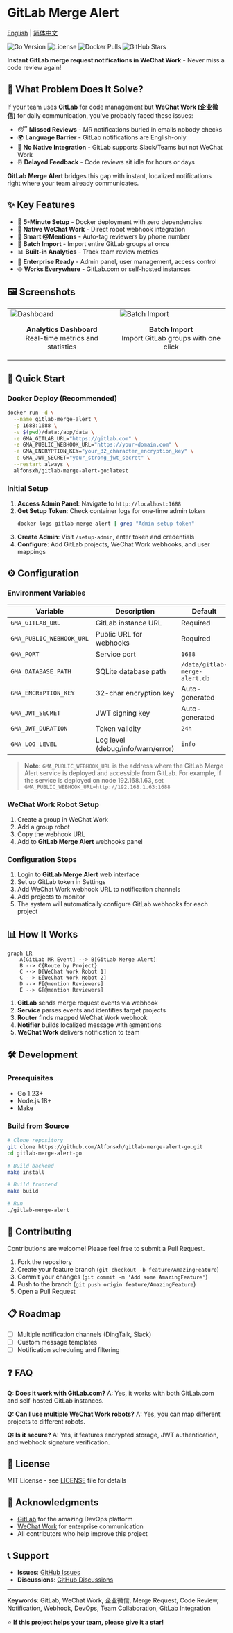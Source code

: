 # GitLab Merge Alert

[English](#) | [简体中文](README_zh.md)

![Go Version](https://img.shields.io/badge/go-1.23+-00ADD8?logo=go)
![License](https://img.shields.io/badge/license-MIT-green)
![Docker Pulls](https://img.shields.io/docker/pulls/alfonsxh/gitlab-merge-alert-go)
![GitHub Stars](https://img.shields.io/github/stars/Alfonsxh/gitlab-merge-alert-go?style=social)

**Instant GitLab merge request notifications in WeChat Work** - Never miss a code review again!

## 🎯 What Problem Does It Solve?

If your team uses **GitLab** for code management but **WeChat Work (企业微信)** for daily communication, you've probably faced these issues:

- 😴 **Missed Reviews** - MR notifications buried in emails nobody checks
- 🌍 **Language Barrier** - GitLab notifications are English-only
- 🔌 **No Native Integration** - GitLab supports Slack/Teams but not WeChat Work
- ⏰ **Delayed Feedback** - Code reviews sit idle for hours or days

**GitLab Merge Alert** bridges this gap with instant, localized notifications right where your team already communicates.

## ✨ Key Features

- 🚀 **5-Minute Setup** - Docker deployment with zero dependencies
- 📱 **Native WeChat Work** - Direct robot webhook integration
- 👥 **Smart @Mentions** - Auto-tag reviewers by phone number
- 🎯 **Batch Import** - Import entire GitLab groups at once
- 📊 **Built-in Analytics** - Track team review metrics
- 🔐 **Enterprise Ready** - Admin panel, user management, access control
- 🌐 **Works Everywhere** - GitLab.com or self-hosted instances

## 🖼️ Screenshots

<table>
  <tr>
    <td width="50%">
      <img src="./docs/images/dashboard.png" alt="Dashboard" />
      <p align="center"><b>Analytics Dashboard</b><br/>Real-time metrics and statistics</p>
    </td>
    <td width="50%">
      <img src="./docs/images/batch-import.png" alt="Batch Import" />
      <p align="center"><b>Batch Import</b><br/>Import GitLab groups with one click</p>
    </td>
  </tr>
</table>

## 🚀 Quick Start

### Docker Deploy (Recommended)

```bash
docker run -d \
  --name gitlab-merge-alert \
  -p 1688:1688 \
  -v $(pwd)/data:/app/data \
  -e GMA_GITLAB_URL="https://gitlab.com" \
  -e GMA_PUBLIC_WEBHOOK_URL="https://your-domain.com" \
  -e GMA_ENCRYPTION_KEY="your_32_character_encryption_key" \
  -e GMA_JWT_SECRET="your_strong_jwt_secret" \
  --restart always \
  alfonsxh/gitlab-merge-alert-go:latest
```

### Initial Setup

1. **Access Admin Panel**: Navigate to `http://localhost:1688`
2. **Get Setup Token**: Check container logs for one-time admin token
   ```bash
   docker logs gitlab-merge-alert | grep "Admin setup token"
   ```
3. **Create Admin**: Visit `/setup-admin`, enter token and credentials
4. **Configure**: Add GitLab projects, WeChat Work webhooks, and user mappings

## ⚙️ Configuration

### Environment Variables

| Variable | Description | Default |
|----------|-------------|---------|
| `GMA_GITLAB_URL` | GitLab instance URL | Required |
| `GMA_PUBLIC_WEBHOOK_URL` | Public URL for webhooks | Required |
| `GMA_PORT` | Service port | `1688` |
| `GMA_DATABASE_PATH` | SQLite database path | `/data/gitlab-merge-alert.db` |
| `GMA_ENCRYPTION_KEY` | 32-char encryption key | Auto-generated |
| `GMA_JWT_SECRET` | JWT signing key | Auto-generated |
| `GMA_JWT_DURATION` | Token validity | `24h` |
| `GMA_LOG_LEVEL` | Log level (debug/info/warn/error) | `info` |

> **Note:** `GMA_PUBLIC_WEBHOOK_URL` is the address where the GitLab Merge Alert service is deployed and accessible from GitLab. For example, if the service is deployed on node 192.168.1.63, set `GMA_PUBLIC_WEBHOOK_URL=http://192.168.1.63:1688`

### WeChat Work Robot Setup

1. Create a group in WeChat Work
2. Add a group robot
3. Copy the webhook URL
4. Add to **GitLab Merge Alert** webhooks panel

### Configuration Steps

1. Login to **GitLab Merge Alert** web interface
2. Set up GitLab token in Settings
3. Add WeChat Work webhook URL to notification channels
4. Add projects to monitor
5. The system will automatically configure GitLab webhooks for each project

## 📊 How It Works

```mermaid
graph LR
    A[GitLab MR Event] --> B[GitLab Merge Alert]
    B --> C{Route by Project}
    C --> D[WeChat Work Robot 1]
    C --> E[WeChat Work Robot 2]
    D --> F[@mention Reviewers]
    E --> G[@mention Reviewers]
```

1. **GitLab** sends merge request events via webhook
2. **Service** parses events and identifies target projects
3. **Router** finds mapped WeChat Work webhook
4. **Notifier** builds localized message with @mentions
5. **WeChat Work** delivers notification to team

## 🛠️ Development

### Prerequisites

- Go 1.23+
- Node.js 18+
- Make

### Build from Source

```bash
# Clone repository
git clone https://github.com/Alfonsxh/gitlab-merge-alert-go.git
cd gitlab-merge-alert-go

# Build backend
make install

# Build frontend
make build

# Run
./gitlab-merge-alert
```

## 🤝 Contributing

Contributions are welcome! Please feel free to submit a Pull Request.

1. Fork the repository
2. Create your feature branch (`git checkout -b feature/AmazingFeature`)
3. Commit your changes (`git commit -m 'Add some AmazingFeature'`)
4. Push to the branch (`git push origin feature/AmazingFeature`)
5. Open a Pull Request

## 📋 Roadmap

- [ ] Multiple notification channels (DingTalk, Slack)
- [ ] Custom message templates
- [ ] Notification scheduling and filtering

## ❓ FAQ

**Q: Does it work with GitLab.com?**
A: Yes, it works with both GitLab.com and self-hosted GitLab instances.

**Q: Can I use multiple WeChat Work robots?**
A: Yes, you can map different projects to different robots.

**Q: Is it secure?**
A: Yes, it features encrypted storage, JWT authentication, and webhook signature verification.

## 📄 License

MIT License - see [LICENSE](LICENSE) file for details

## 🙏 Acknowledgments

- [GitLab](https://gitlab.com) for the amazing DevOps platform
- [WeChat Work](https://work.weixin.qq.com) for enterprise communication
- All contributors who help improve this project

## 📞 Support

- **Issues**: [GitHub Issues](https://github.com/Alfonsxh/gitlab-merge-alert-go/issues)
- **Discussions**: [GitHub Discussions](https://github.com/Alfonsxh/gitlab-merge-alert-go/discussions)

---

**Keywords**: GitLab, WeChat Work, 企业微信, Merge Request, Code Review, Notification, Webhook, DevOps, Team Collaboration, GitLab Integration

⭐ **If this project helps your team, please give it a star!**